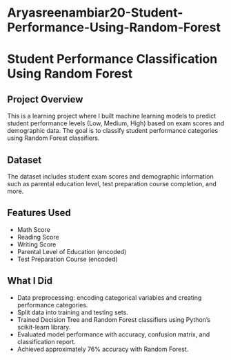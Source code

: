# Aryasreenambiar20-Student-Performance-Using-Random-Forest
# Student Performance Classification Using Random Forest

## Project Overview
This is a learning project where I built machine learning models to predict student performance levels (Low, Medium, High) based on exam scores and demographic data. The goal is to classify student performance categories using Random Forest classifiers.

## Dataset
The dataset includes student exam scores and demographic information such as parental education level, test preparation course completion, and more.

## Features Used
- Math Score
- Reading Score
- Writing Score
- Parental Level of Education (encoded)
- Test Preparation Course (encoded)

## What I Did
- Data preprocessing: encoding categorical variables and creating performance categories.
- Split data into training and testing sets.
- Trained Decision Tree and Random Forest classifiers using Python’s scikit-learn library.
- Evaluated model performance with accuracy, confusion matrix, and classification report.
- Achieved approximately 76% accuracy with Random Forest.

